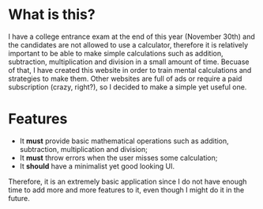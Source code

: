 # What is this?

I have a college entrance exam at the end of this year (November 30th) and the candidates are not allowed to use a calculator, therefore it is relatively important to be able to make simple calculations such as addition, subtraction, multiplication and division in a small amount of time. Becuase of that, I have created this website in order to train mental calculations and strategies to make them. Other websites are full of ads or require a paid subscription (crazy, right?), so I decided to make a simple yet useful one.

# Features
- It **must** provide basic mathematical operations such as addition, subtraction, multiplication and division;
- It **must** throw errors when the user misses some calculation;
- It **should** have a minimalist yet good looking UI.

Therefore, it is an extremely basic application since I do not have enough time to add more and more features to it, even though I might do it in the future.
